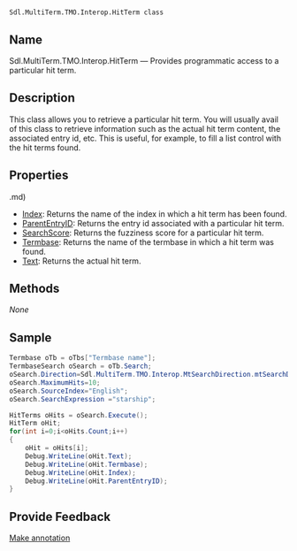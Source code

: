 

# 
    Sdl.MultiTerm.TMO.Interop.HitTerm class




## Name

Sdl.MultiTerm.TMO.Interop.HitTerm —          Provides programmatic access to a particular hit term.



## Description



This class allows you to retrieve a particular hit term. You will usually avail of this class to retrieve information such as the actual hit term content, the associated entry id, etc. This is useful, for example, to fill a list control with the hit terms found.



## Properties
.md)
* [Index](Sdl.MultiTerm.TMO.Interop.HitTerm.Index.md): Returns the name of the index in which a hit term has been found.
* [ParentEntryID](Sdl.MultiTerm.TMO.Interop.HitTerm.ParentEntryID.md): Returns the entry id associated with a particular hit term.
* [SearchScore](Sdl.MultiTerm.TMO.Interop.HitTerm.SearchScore.md): Returns the fuzziness score for a particular hit term.
* [Termbase](Sdl.MultiTerm.TMO.Interop.HitTerm.Termbase.md): Returns the name of the termbase in which a hit term was found.
* [Text](Sdl.MultiTerm.TMO.Interop.HitTerm.Text.md): Returns the actual hit term.




## Methods
*None*


## Sample


```cs
Termbase oTb = oTbs["Termbase name"];
TermbaseSearch oSearch = oTb.Search;
oSearch.Direction=Sdl.MultiTerm.TMO.Interop.MtSearchDirection.mtSearchDown;
oSearch.MaximumHits=10;
oSearch.SourceIndex="English";
oSearch.SearchExpression ="starship";

HitTerms oHits = oSearch.Execute();
HitTerm oHit;
for(int i=0;i<oHits.Count;i++)
{
   	oHit = oHits[i];
   	Debug.WriteLine(oHit.Text);
   	Debug.WriteLine(oHit.Termbase);
   	Debug.WriteLine(oHit.Index);
   	Debug.WriteLine(oHit.ParentEntryID);
}
```



## Provide Feedback

[Make annotation](mailto:sdk-feedback@sdl.com&amp;subject=Reference%20for%20Sdl.MultiTerm.TMO.Interop.HitTerm)

